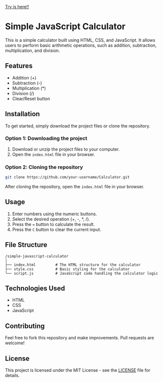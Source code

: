 <a href=" https://ericlkm.github.io/Calculator/">
  Try is here!!
</a>

# Simple JavaScript Calculator

This is a simple calculator built using HTML, CSS, and JavaScript. It allows users to perform basic arithmetic operations, such as addition, subtraction, multiplication, and division.

## Features

- Addition (+)
- Subtraction (-)
- Multiplication (*)
- Division (/)
- Clear/Reset button

## Installation

To get started, simply download the project files or clone the repository.

### Option 1: Downloading the project

1. Download or unzip the project files to your computer.
2. Open the `index.html` file in your browser.

### Option 2: Cloning the repository

```bash
git clone https://github.com/your-username/Calculator.git
```

After cloning the repository, open the `index.html` file in your browser.

## Usage

1. Enter numbers using the numeric buttons.
2. Select the desired operation (+, -, *, /).
3. Press the `=` button to calculate the result.
4. Press the `C` button to clear the current input.

## File Structure

```
/simple-javascript-calculator
│
├── index.html         # The HTML structure for the calculator
├── style.css          # Basic styling for the calculator
└── script.js          # JavaScript code handling the calculator logic
```

## Technologies Used

- HTML
- CSS
- JavaScript

## Contributing

Feel free to fork this repository and make improvements. Pull requests are welcome!

## License

This project is licensed under the MIT License - see the [LICENSE](LICENSE) file for details.

